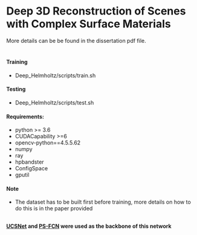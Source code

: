 # Deep 3D Reconstruction of Scenes with Complex Surface Materials

More details can be be found in the dissertation pdf file.

#

#### Training
* Deep_Helmholtz/scripts/train.sh

#### Testing
* Deep_Helmholtz/scripts/test.sh


#### Requirements:
* python >= 3.6
* CUDACapability >=6
* opencv-python==4.5.5.62
* numpy
* ray
* hpbandster
* ConfigSpace
* gputil

#### Note
* The dataset has to be built first before training, more details on how to do this is in the paper provided

## 

#### [UCSNet](https://arxiv.org/abs/1911.12012) and [PS-FCN](https://arxiv.org/abs/1807.08696) were used as the backbone of this network

